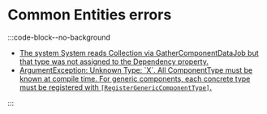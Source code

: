 # Common Entities errors
:::code-block--no-background
- [The system System reads Collection via GatherComponentDataJob but that type was not assigned to the Dependency property.](Errors/Dependencies.md)
- [ArgumentException: Unknown Type: \`X\`. All ComponentType must be known at compile time. For generic components, each concrete type must be registered with `[RegisterGenericComponentType]`.](Errors/Unknown%20Type.md)

:::
